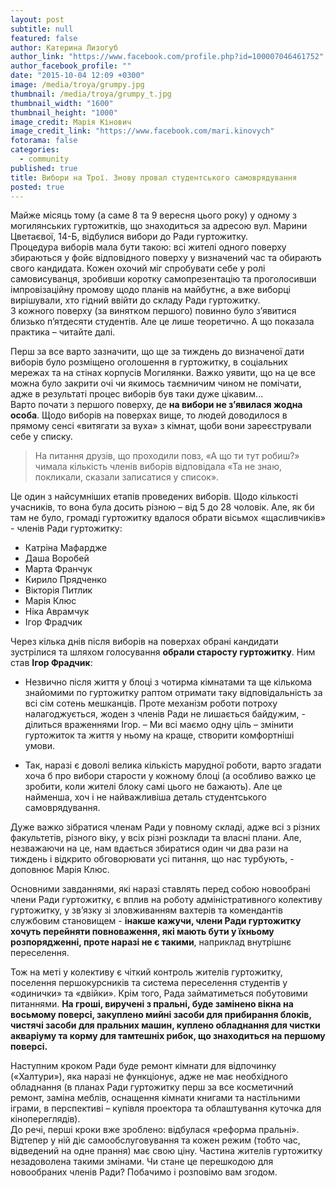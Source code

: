 ```yaml
---
layout: post
subtitle: null
featured: false
author: Катерина Лизогуб
author_link: "https://www.facebook.com/profile.php?id=100007046461752"
author_facebook_profile: ""
date: "2015-10-04 12:09 +0300"
image: /media/troya/grumpy.jpg
thumbnail: /media/troya/grumpy_t.jpg
thumbnail_width: "1600"
thumbnail_height: "1000"
image_credit: Марія Кінович
image_credit_link: "https://www.facebook.com/mari.kinovych"
fotorama: false
categories: 
  - community
published: true
title: Вибори на Трої. Знову провал студентського самоврядування
posted: true
---
```



Майже місяць тому (а саме 8 та 9 вересня цього року) у одному з могилянських гуртожитків, що знаходиться за адресою вул. Марини Цветаєвої, 14-Б, відбулися вибори до Ради гуртожитку.  
Процедура виборів мала бути такою: всі жителі одного поверху збираються у фойє відповідного поверху у визначений час та обирають свого кандидата. Кожен охочий міг спробувати себе у ролі самовисуванця, зробивши коротку самопрезентацію та проголосивши імпровізаційну промову щодо планів на майбутнє, а вже виборці вирішували, хто гідний ввійти до складу Ради гуртожитку.  
З кожного поверху (за винятком першого) повинно було з’явитися близько п’ятдесяти студентів. Але це лише теоретично. А що показала практика – читайте далі.  


Перш за все варто зазначити, що ще за тиждень до визначеної дати виборів було розміщено оголошення в гуртожитку, в соціальних мережах та на стінах корпусів Могилянки. Важко уявити, що на це все можна було закрити очі чи якимось таємничим чином не помічати, адже в результаті процес виборів був таки дуже цікавим…  
Варто почати з першого поверху, де **на вибори не з’явилася жодна особа**. 
Щодо виборів на поверхах вище, то людей доводилося в прямому сенсі «витягати за вуха» з кімнат, щоби вони зареєстрували себе у списку.  


> На питання друзів, що проходили повз, «А що ти тут робиш?» чимала кількість членів виборів відповідала «Та не знаю, покликали, сказали записатися у список».  


Це один з найсумніших етапів проведених виборів. Щодо кількості учасників, то вона була досить різною – від 5 до 28 чоловік. Але, як би там не було, громаді гуртожитку вдалося обрати вісьмох «щасливчиків» - членів Ради гуртожитку:
- Катріна Мафардже
- Даша Воробей
- Марта Франчук
- Кирило Прядченко
- Вікторія Питлик
- Марія Клюс
- Ніка Аврамчук
- Ігор Фрадчик  


Через кілька днів після виборів на поверхах обрані кандидати зустрілися та шляхом голосування **обрали старосту гуртожитку**. Ним став **Ігор Фрадчик**:  


- Незвично після життя у блоці з чотирма кімнатами та ще кількома знайомими по гуртожитку раптом отримати таку відповідальність за всі сім сотень мешканців. Проте механізм роботи потроху налагоджується, жоден з членів Ради не лишається байдужим, - ділиться враженнями Ігор. – Ми всі маємо одну ціль – змінити гуртожиток та життя у ньому на краще, створити комфортніші умови.  

- Так, наразі є доволі велика кількість марудної роботи, варто згадати хоча б про вибори старости у кожному блоці (а особливо важко це зробити, коли жителі блоку самі цього не бажають). Але це найменша, хоч і не найважливіша деталь студентського самоврядування.  

Дуже важко зібратися членам Ради у повному складі, адже всі з різних факультетів, різного віку, у всіх різні розклади та власні плани. Але, незважаючи на це, нам вдається збиратися один чи два рази на тиждень і відкрито обговорювати усі питання, що нас турбують, - доповнює Марія Клюс.  


Основними завданнями, які наразі ставлять перед собою новообрані члени Ради гуртожитку, є вплив на роботу адміністративного колективу гуртожитку, у зв’язку зі зловживанням вахтерів та комендантів службовим становищем - **інакше кажучи, члени Ради гуртожитку хочуть перейняти повноваження, які мають бути у їхньому розпорядженні, проте наразі не є такими**, наприклад внутрішнє переселення.  

Тож на меті у колективу є чіткий контроль жителів гуртожитку, поселення першокурсників та система переселення студентів у «одинички» та «двійки». Крім того, Рада займатиметься побутовими питаннями. **На гроші, виручені з пральні, буде замінено вікна на восьмому поверсі, закуплено мийні засоби для прибирання блоків, чистячі засоби для пральних машин, куплено обладнання для чистки акваріуму та корму для тамтешніх рибок, що знаходиться на першому поверсі.**  


Наступним кроком Ради буде ремонт кімнати для відпочинку («Халтури»), яка наразі не функціонує, адже не має необхідного обладнання (в планах Ради гуртожитку перш за все косметичний ремонт, заміна меблів, оснащення кімнати книгами та настільними іграми, в перспективі – купівля проектора та облаштування куточка для кінопереглядів).  
До речі, перші кроки вже зроблено: відбулася «реформа пральні». Відтепер у ній діє самообслуговування та кожен режим (тобто час, відведений на одне прання) має свою ціну. Частина жителів гуртожитку незадоволена такими змінами. Чи стане це перешкодою для новообраних членів Ради? Побачимо і розповімо вам згодом.
